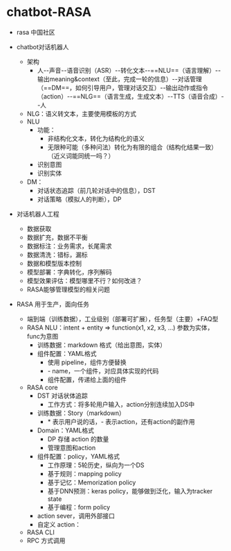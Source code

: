 # chatbot-RASA

+ rasa 中国社区

+ chatbot对话机器人

  + 架构
    + 人--声音--语音识别（ASR）--转化文本--==NLU==（语言理解）--输出meaning&context（至此，完成一轮的信息）--对话管理（==DM==，如何引导用户，管理对话交互）--输出动作或指令（action）--==NLG==（语言生成，生成文本）--TTS（语音合成）--人
  + NLG：语义转文本，主要使用模板的方式
  + NLU
    + 功能：
      + 非结构化文本，转化为结构化的语义
      + 无限种可能（多种问法）转化为有限的组合（结构化结果一致）（近义词能同统一吗？）
    + 识别意图
    + 识别实体
  + DM：
    + 对话状态追踪（前几轮对话中的信息），DST
    + 对话策略（模拟人的判断），DP

+ 对话机器人工程

  + 数据获取
  + 数据扩充，数据不平衡
  + 数据标注：业务需求，长尾需求
  + 数据清洗：错标，漏标
  + 数据和模型版本控制
  + 模型部署：字典转化，序列解码
  + 模型效果评估：模型哪里不行？如何改进？
  + RASA能够管理模型的相关问题

+ RASA 用于生产，面向任务

  + 端到端（训练数据），工业级别（部署可扩展），任务型（主要）+FAQ型
  + RASA NLU：intent + entity => function(x1, x2, x3, ...) 参数为实体，func为意图
    + 训练数据：markdown 格式（给出意图，实体）
    + 组件配置：YAML格式
      + 使用 pipeline，组件方便替换
      + \- name，一个组件，对应具体实现的代码
      + 组件配置，传递给上面的组件
  + RASA core
    + DST 对话状体追踪
      + 工作方式：将多轮用户输入，action分别连续加入DS中
    + 训练数据：Story（markdown）
      + \* 表示用户说的话，\- 表示action，还有action的副作用
    + Domain：YAML格式
      + DP 存储 action 的数量
      + 管理意图和action
    + 组件配置：policy，YAML格式
      + 工作原理：5轮历史，纵向为一个DS
      + 基于规则：mapping policy
      + 基于记忆：Memorization policy
      + 基于DNN预测：keras policy，能够做到泛化，输入为tracker state
      + 基于编程：form policy
    + action sever，调用外部接口
    + 自定义 action：
  + RASA CLI
  + RPC 方式调用

  

